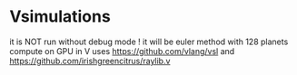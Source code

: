 # Vsimulations
it is NOT run without debug mode !
it will be euler method with 128 planets compute on GPU in V uses https://github.com/vlang/vsl and https://github.com/irishgreencitrus/raylib.v

